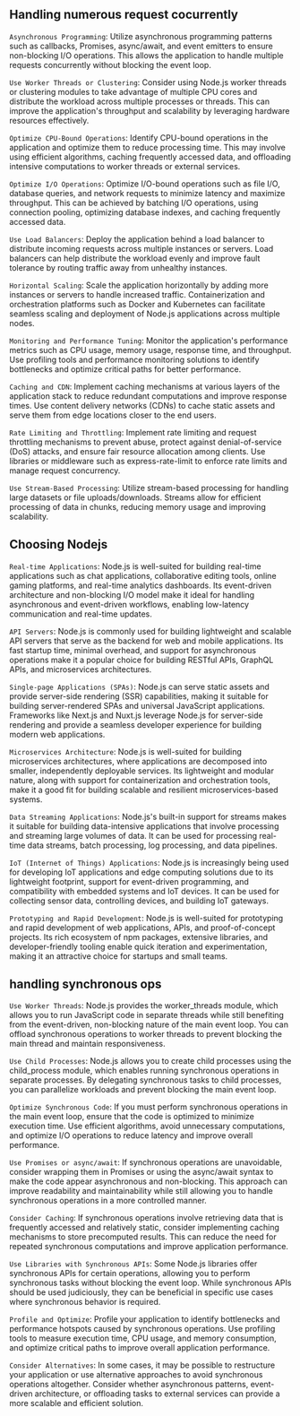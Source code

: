 ## Handling numerous request cocurrently

`Asynchronous Programming`: Utilize asynchronous programming patterns such as callbacks, Promises, async/await, and event emitters to ensure non-blocking I/O operations. This allows the application to handle multiple requests concurrently without blocking the event loop.

`Use Worker Threads or Clustering`: Consider using Node.js worker threads or clustering modules to take advantage of multiple CPU cores and distribute the workload across multiple processes or threads. This can improve the application's throughput and scalability by leveraging hardware resources effectively.

`Optimize CPU-Bound Operations`: Identify CPU-bound operations in the application and optimize them to reduce processing time. This may involve using efficient algorithms, caching frequently accessed data, and offloading intensive computations to worker threads or external services.

`Optimize I/O Operations`: Optimize I/O-bound operations such as file I/O, database queries, and network requests to minimize latency and maximize throughput. This can be achieved by batching I/O operations, using connection pooling, optimizing database indexes, and caching frequently accessed data.

`Use Load Balancers`: Deploy the application behind a load balancer to distribute incoming requests across multiple instances or servers. Load balancers can help distribute the workload evenly and improve fault tolerance by routing traffic away from unhealthy instances.

`Horizontal Scaling`: Scale the application horizontally by adding more instances or servers to handle increased traffic. Containerization and orchestration platforms such as Docker and Kubernetes can facilitate seamless scaling and deployment of Node.js applications across multiple nodes.

`Monitoring and Performance Tuning`: Monitor the application's performance metrics such as CPU usage, memory usage, response time, and throughput. Use profiling tools and performance monitoring solutions to identify bottlenecks and optimize critical paths for better performance.

`Caching and CDN`: Implement caching mechanisms at various layers of the application stack to reduce redundant computations and improve response times. Use content delivery networks (CDNs) to cache static assets and serve them from edge locations closer to the end users.

`Rate Limiting and Throttling`: Implement rate limiting and request throttling mechanisms to prevent abuse, protect against denial-of-service (DoS) attacks, and ensure fair resource allocation among clients. Use libraries or middleware such as express-rate-limit to enforce rate limits and manage request concurrency.

`Use Stream-Based Processing`: Utilize stream-based processing for handling large datasets or file uploads/downloads. Streams allow for efficient processing of data in chunks, reducing memory usage and improving scalability.


## Choosing Nodejs
`Real-time Applications`: Node.js is well-suited for building real-time applications such as chat applications, collaborative editing tools, online gaming platforms, and real-time analytics dashboards. Its event-driven architecture and non-blocking I/O model make it ideal for handling asynchronous and event-driven workflows, enabling low-latency communication and real-time updates.

`API Servers`: Node.js is commonly used for building lightweight and scalable API servers that serve as the backend for web and mobile applications. Its fast startup time, minimal overhead, and support for asynchronous operations make it a popular choice for building RESTful APIs, GraphQL APIs, and microservices architectures.

`Single-page Applications (SPAs)`: Node.js can serve static assets and provide server-side rendering (SSR) capabilities, making it suitable for building server-rendered SPAs and universal JavaScript applications. Frameworks like Next.js and Nuxt.js leverage Node.js for server-side rendering and provide a seamless developer experience for building modern web applications.

`Microservices Architecture`: Node.js is well-suited for building microservices architectures, where applications are decomposed into smaller, independently deployable services. Its lightweight and modular nature, along with support for containerization and orchestration tools, make it a good fit for building scalable and resilient microservices-based systems.

`Data Streaming Applications`: Node.js's built-in support for streams makes it suitable for building data-intensive applications that involve processing and streaming large volumes of data. It can be used for processing real-time data streams, batch processing, log processing, and data pipelines.

`IoT (Internet of Things) Applications`: Node.js is increasingly being used for developing IoT applications and edge computing solutions due to its lightweight footprint, support for event-driven programming, and compatibility with embedded systems and IoT devices. It can be used for collecting sensor data, controlling devices, and building IoT gateways.

`Prototyping and Rapid Development`: Node.js is well-suited for prototyping and rapid development of web applications, APIs, and proof-of-concept projects. Its rich ecosystem of npm packages, extensive libraries, and developer-friendly tooling enable quick iteration and experimentation, making it an attractive choice for startups and small teams.


## handling synchronous ops 
`Use Worker Threads`: Node.js provides the worker_threads module, which allows you to run JavaScript code in separate threads while still benefiting from the event-driven, non-blocking nature of the main event loop. You can offload synchronous operations to worker threads to prevent blocking the main thread and maintain responsiveness.

`Use Child Processes`: Node.js allows you to create child processes using the child_process module, which enables running synchronous operations in separate processes. By delegating synchronous tasks to child processes, you can parallelize workloads and prevent blocking the main event loop.

`Optimize Synchronous Code`: If you must perform synchronous operations in the main event loop, ensure that the code is optimized to minimize execution time. Use efficient algorithms, avoid unnecessary computations, and optimize I/O operations to reduce latency and improve overall performance.

`Use Promises or async/await`: If synchronous operations are unavoidable, consider wrapping them in Promises or using the async/await syntax to make the code appear asynchronous and non-blocking. This approach can improve readability and maintainability while still allowing you to handle synchronous operations in a more controlled manner.

`Consider Caching`: If synchronous operations involve retrieving data that is frequently accessed and relatively static, consider implementing caching mechanisms to store precomputed results. This can reduce the need for repeated synchronous computations and improve application performance.

`Use Libraries with Synchronous APIs`: Some Node.js libraries offer synchronous APIs for certain operations, allowing you to perform synchronous tasks without blocking the event loop. While synchronous APIs should be used judiciously, they can be beneficial in specific use cases where synchronous behavior is required.

`Profile and Optimize`: Profile your application to identify bottlenecks and performance hotspots caused by synchronous operations. Use profiling tools to measure execution time, CPU usage, and memory consumption, and optimize critical paths to improve overall application performance.

`Consider Alternatives`: In some cases, it may be possible to restructure your application or use alternative approaches to avoid synchronous operations altogether. Consider whether asynchronous patterns, event-driven architecture, or offloading tasks to external services can provide a more scalable and efficient solution.